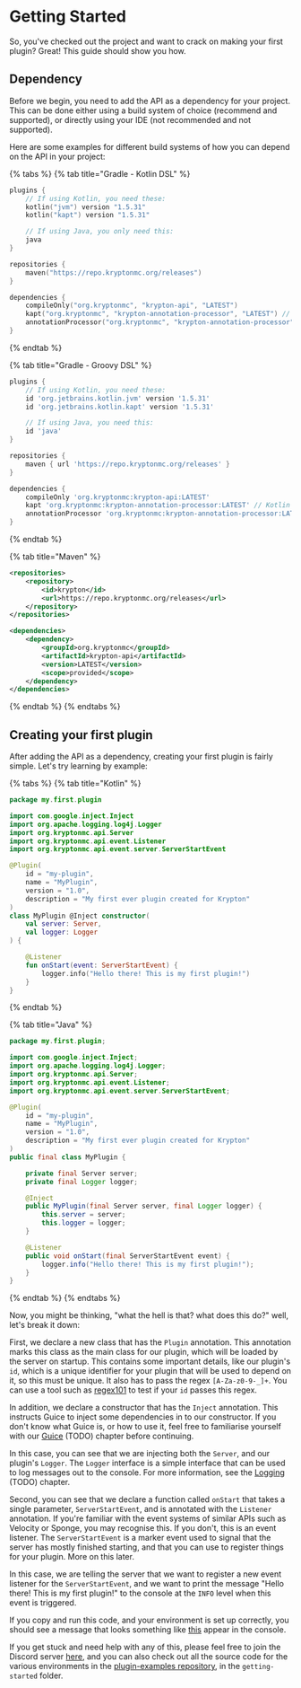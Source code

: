 # Getting Started

So, you've checked out the project and want to crack on making your first plugin? Great! This guide should show you how.

## Dependency

Before we begin, you need to add the API as a dependency for your project. This can be done either using a build
system of choice (recommend and supported), or directly using your IDE (not recommended and not supported).

Here are some examples for different build systems of how you can depend on the API in your project:

{% tabs %}
{% tab title="Gradle - Kotlin DSL" %}
```kotlin
plugins {
    // If using Kotlin, you need these:
    kotlin("jvm") version "1.5.31"
    kotlin("kapt") version "1.5.31"

    // If using Java, you only need this:
    java
}

repositories {
    maven("https://repo.kryptonmc.org/releases")
}

dependencies {
    compileOnly("org.kryptonmc", "krypton-api", "LATEST")
    kapt("org.kryptonmc", "krypton-annotation-processor", "LATEST") // Kotlin only
    annotationProcessor("org.kryptonmc", "krypton-annotation-processor", "LATEST") // Java only
}
```
{% endtab %}

{% tab title="Gradle - Groovy DSL" %}
```groovy
plugins {
    // If using Kotlin, you need these:
    id 'org.jetbrains.kotlin.jvm' version '1.5.31'
    id 'org.jetbrains.kotlin.kapt' version '1.5.31'

    // If using Java, you need this:
    id 'java'
}

repositories {
    maven { url 'https://repo.kryptonmc.org/releases' }
}

dependencies {
    compileOnly 'org.kryptonmc:krypton-api:LATEST'
    kapt 'org.kryptonmc:krypton-annotation-processor:LATEST' // Kotlin only
    annotationProcessor 'org.kryptonmc:krypton-annotation-processor:LATEST' // Java only
}
```
{% endtab %}

{% tab title="Maven" %}
```xml
<repositories>
    <repository>
        <id>krypton</id>
        <url>https://repo.kryptonmc.org/releases</url>
    </repository>
</repositories>

<dependencies>
    <dependency>
        <groupId>org.kryptonmc</groupId>
        <artifactId>krypton-api</artifactId>
        <version>LATEST</version>
        <scope>provided</scope>
    </dependency>
</dependencies>
```
{% endtab %}
{% endtabs %}

## Creating your first plugin

After adding the API as a dependency, creating your first plugin is fairly simple. Let's try learning by example:

{% tabs %}
{% tab title="Kotlin" %}
```kotlin
package my.first.plugin

import com.google.inject.Inject
import org.apache.logging.log4j.Logger
import org.kryptonmc.api.Server
import org.kryptonmc.api.event.Listener
import org.kryptonmc.api.event.server.ServerStartEvent

@Plugin(
    id = "my-plugin",
    name = "MyPlugin",
    version = "1.0",
    description = "My first ever plugin created for Krypton"
)
class MyPlugin @Inject constructor(
    val server: Server,
    val logger: Logger
) {

    @Listener
    fun onStart(event: ServerStartEvent) {
        logger.info("Hello there! This is my first plugin!")
    }
}
```
{% endtab %}

{% tab title="Java" %}
```java
package my.first.plugin;

import com.google.inject.Inject;
import org.apache.logging.log4j.Logger;
import org.kryptonmc.api.Server;
import org.kryptonmc.api.event.Listener;
import org.kryptonmc.api.event.server.ServerStartEvent;

@Plugin(
    id = "my-plugin",
    name = "MyPlugin",
    version = "1.0",
    description = "My first ever plugin created for Krypton"
)
public final class MyPlugin {

    private final Server server;
    private final Logger logger;

    @Inject
    public MyPlugin(final Server server, final Logger logger) {
        this.server = server;
        this.logger = logger;
    }

    @Listener
    public void onStart(final ServerStartEvent event) {
        logger.info("Hello there! This is my first plugin!");
    }
}
```
{% endtab %}
{% endtabs %}

Now, you might be thinking, "what the hell is that? what does this do?" well, let's break it down:

First, we declare a new class that has the `Plugin` annotation. This annotation marks this class as the main
class for our plugin, which will be loaded by the server on startup. This contains some important details, like
our plugin's `id`, which is a unique identifier for your plugin that will be used to depend on it, so this must
be unique. It also has to pass the regex `[A-Za-z0-9-_]+`. You can use a tool such as [regex101](https://regex101.com)
to test if your `id` passes this regex.

In addition, we declare a constructor that has the `Inject` annotation. This instructs Guice to inject some dependencies
in to our constructor. If you don't know what Guice is, or how to use it, feel free to familiarise yourself with our
[Guice](guice.md) (TODO) chapter before continuing.

In this case, you can see that we are injecting both the `Server`, and our plugin's `Logger`. The `Logger` interface
is a simple interface that can be used to log messages out to the console. For more information, see the
[Logging](logging.md) (TODO) chapter.

Second, you can see that we declare a function called `onStart` that takes a single parameter, `ServerStartEvent`, and
is annotated with the `Listener` annotation. If you're familiar with the event systems of similar APIs such as
Velocity or Sponge, you may recognise this. If you don't, this is an event listener. The `ServerStartEvent` is a marker
event used to signal that the server has mostly finished starting, and that you can use to register things for your
plugin. More on this later.

In this case, we are telling the server that we want to register a new event listener for the `ServerStartEvent`, and
we want to print the message "Hello there! This is my first plugin!" to the console at the `INFO` level when this
event is triggered.

If you copy and run this code, and your environment is set up correctly, you should see a message that looks something
like [this](https://i.imgur.com/KyUXMjV.png) appear in the console.

If you get stuck and need help with any of this, please feel free to join the Discord server
[here](https://discord.gg/4QuwYACDRX), and you can also check out all the source code for the various environments
in the [plugin-examples repository](https://github.com/KryptonMC/plugin-examples), in the `getting-started` folder.
